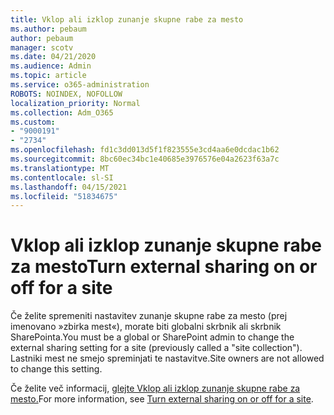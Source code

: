 ```yaml
---
title: Vklop ali izklop zunanje skupne rabe za mesto
ms.author: pebaum
author: pebaum
manager: scotv
ms.date: 04/21/2020
ms.audience: Admin
ms.topic: article
ms.service: o365-administration
ROBOTS: NOINDEX, NOFOLLOW
localization_priority: Normal
ms.collection: Adm_O365
ms.custom:
- "9000191"
- "2734"
ms.openlocfilehash: fd1c3dd013d5f1f823555e3cd4aa6e0dcdac1b62
ms.sourcegitcommit: 8bc60ec34bc1e40685e3976576e04a2623f63a7c
ms.translationtype: MT
ms.contentlocale: sl-SI
ms.lasthandoff: 04/15/2021
ms.locfileid: "51834675"
---
```

# <a name="turn-external-sharing-on-or-off-for-a-site"></a><span data-ttu-id="60ec4-102">Vklop ali izklop zunanje skupne rabe za mesto</span><span class="sxs-lookup"><span data-stu-id="60ec4-102">Turn external sharing on or off for a site</span></span>

<span data-ttu-id="60ec4-103">Če želite spremeniti nastavitev zunanje skupne rabe za mesto (prej imenovano »zbirka mest«), morate biti globalni skrbnik ali skrbnik SharePointa.</span><span class="sxs-lookup"><span data-stu-id="60ec4-103">You must be a global or SharePoint admin to change the external sharing setting for a site (previously called a "site collection").</span></span> <span data-ttu-id="60ec4-104">Lastniki mest ne smejo spreminjati te nastavitve.</span><span class="sxs-lookup"><span data-stu-id="60ec4-104">Site owners are not allowed to change this setting.</span></span> 

<span data-ttu-id="60ec4-105">Če želite več informacij, [glejte Vklop ali izklop zunanje skupne rabe za mesto.](https://docs.microsoft.com/sharepoint/change-external-sharing-site)</span><span class="sxs-lookup"><span data-stu-id="60ec4-105">For more information, see [Turn external sharing on or off for a site](https://docs.microsoft.com/sharepoint/change-external-sharing-site).</span></span>
